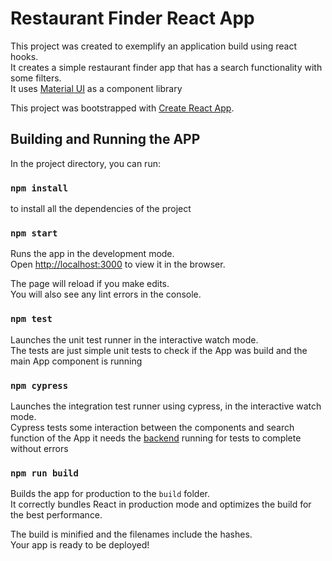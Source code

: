 # Restaurant Finder React App

This project was created to exemplify an application build using react hooks.\
It creates a simple restaurant finder app that has a search functionality with some filters.\
It uses [Material UI](https://mui.com/) as a component library

This project was bootstrapped with [Create React App](https://github.com/facebook/create-react-app).

## Building and Running the APP

In the project directory, you can run:

### `npm install`

to install all the dependencies of the project

### `npm start`

Runs the app in the development mode.\
Open [http://localhost:3000](http://localhost:3000) to view it in the browser.

The page will reload if you make edits.\
You will also see any lint errors in the console.

### `npm test`

Launches the unit test runner in the interactive watch mode.\
The tests are just simple unit tests to check if the App was build and the main App component is running

### `npm cypress`

Launches the integration test runner using cypress, in the interactive watch mode.\
Cypress tests some interaction between the components and search function of the App
it needs the [backend](https://github.com/henriqueantunes/restaurantfinder) running for tests to
complete without errors

### `npm run build`

Builds the app for production to the `build` folder.\
It correctly bundles React in production mode and optimizes the build for the best performance.

The build is minified and the filenames include the hashes.\
Your app is ready to be deployed!
